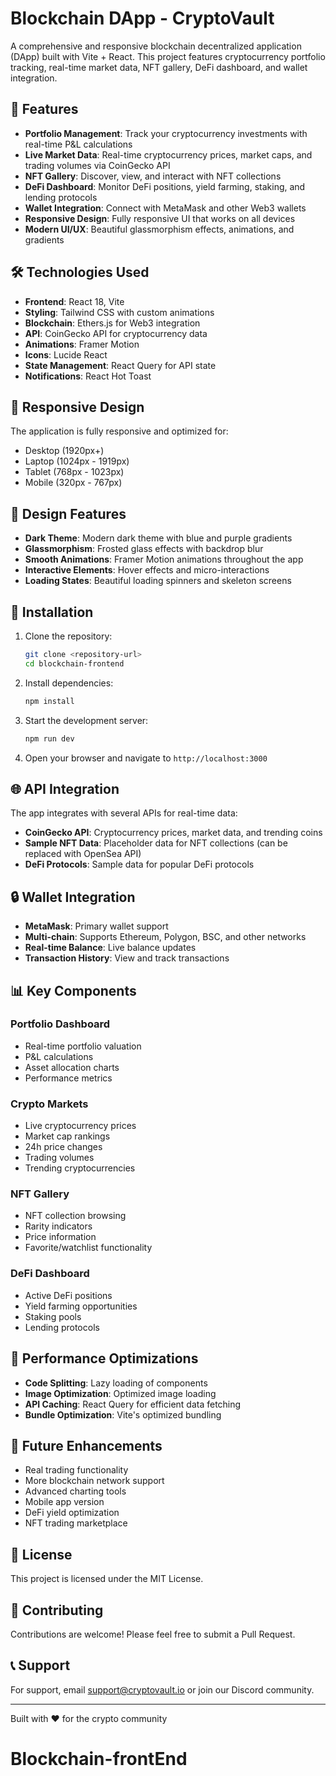 # Blockchain DApp - CryptoVault

A comprehensive and responsive blockchain decentralized application (DApp) built with Vite + React. This project features cryptocurrency portfolio tracking, real-time market data, NFT gallery, DeFi dashboard, and wallet integration.

## 🚀 Features

- **Portfolio Management**: Track your cryptocurrency investments with real-time P&L calculations
- **Live Market Data**: Real-time cryptocurrency prices, market caps, and trading volumes via CoinGecko API
- **NFT Gallery**: Discover, view, and interact with NFT collections
- **DeFi Dashboard**: Monitor DeFi positions, yield farming, staking, and lending protocols
- **Wallet Integration**: Connect with MetaMask and other Web3 wallets
- **Responsive Design**: Fully responsive UI that works on all devices
- **Modern UI/UX**: Beautiful glassmorphism effects, animations, and gradients

## 🛠️ Technologies Used

- **Frontend**: React 18, Vite
- **Styling**: Tailwind CSS with custom animations
- **Blockchain**: Ethers.js for Web3 integration
- **API**: CoinGecko API for cryptocurrency data
- **Animations**: Framer Motion
- **Icons**: Lucide React
- **State Management**: React Query for API state
- **Notifications**: React Hot Toast

## 📱 Responsive Design

The application is fully responsive and optimized for:
- Desktop (1920px+)
- Laptop (1024px - 1919px)
- Tablet (768px - 1023px)
- Mobile (320px - 767px)

## 🎨 Design Features

- **Dark Theme**: Modern dark theme with blue and purple gradients
- **Glassmorphism**: Frosted glass effects with backdrop blur
- **Smooth Animations**: Framer Motion animations throughout the app
- **Interactive Elements**: Hover effects and micro-interactions
- **Loading States**: Beautiful loading spinners and skeleton screens

## 🔧 Installation

1. Clone the repository:
   ```bash
   git clone <repository-url>
   cd blockchain-frontend
   ```

2. Install dependencies:
   ```bash
   npm install
   ```

3. Start the development server:
   ```bash
   npm run dev
   ```

4. Open your browser and navigate to `http://localhost:3000`

## 🌐 API Integration

The app integrates with several APIs for real-time data:

- **CoinGecko API**: Cryptocurrency prices, market data, and trending coins
- **Sample NFT Data**: Placeholder data for NFT collections (can be replaced with OpenSea API)
- **DeFi Protocols**: Sample data for popular DeFi protocols

## 🔒 Wallet Integration

- **MetaMask**: Primary wallet support
- **Multi-chain**: Supports Ethereum, Polygon, BSC, and other networks
- **Real-time Balance**: Live balance updates
- **Transaction History**: View and track transactions

## 📊 Key Components

### Portfolio Dashboard
- Real-time portfolio valuation
- P&L calculations
- Asset allocation charts
- Performance metrics

### Crypto Markets
- Live cryptocurrency prices
- Market cap rankings
- 24h price changes
- Trading volumes
- Trending cryptocurrencies

### NFT Gallery
- NFT collection browsing
- Rarity indicators
- Price information
- Favorite/watchlist functionality

### DeFi Dashboard
- Active DeFi positions
- Yield farming opportunities
- Staking pools
- Lending protocols

## 🚀 Performance Optimizations

- **Code Splitting**: Lazy loading of components
- **Image Optimization**: Optimized image loading
- **API Caching**: React Query for efficient data fetching
- **Bundle Optimization**: Vite's optimized bundling

## 🔮 Future Enhancements

- Real trading functionality
- More blockchain network support
- Advanced charting tools
- Mobile app version
- DeFi yield optimization
- NFT trading marketplace

## 📄 License

This project is licensed under the MIT License.

## 🤝 Contributing

Contributions are welcome! Please feel free to submit a Pull Request.

## 📞 Support

For support, email support@cryptovault.io or join our Discord community.

---

Built with ❤️ for the crypto community
# Blockchain-frontEnd
